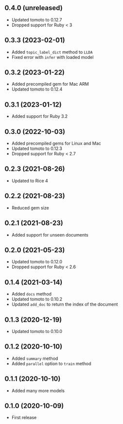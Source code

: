 ## 0.4.0 (unreleased)

- Updated tomoto to 0.12.7
- Dropped support for Ruby < 3

## 0.3.3 (2023-02-01)

- Added `topic_label_dict` method to `LLDA`
- Fixed error with `infer` with loaded model

## 0.3.2 (2023-01-22)

- Added precompiled gem for Mac ARM
- Updated tomoto to 0.12.4

## 0.3.1 (2023-01-12)

- Added support for Ruby 3.2

## 0.3.0 (2022-10-03)

- Added precompiled gems for Linux and Mac
- Updated tomoto to 0.12.3
- Dropped support for Ruby < 2.7

## 0.2.3 (2021-08-26)

- Updated to Rice 4

## 0.2.2 (2021-08-23)

- Reduced gem size

## 0.2.1 (2021-08-23)

- Added support for unseen documents

## 0.2.0 (2021-05-23)

- Updated tomoto to 0.12.0
- Dropped support for Ruby < 2.6

## 0.1.4 (2021-03-14)

- Added `docs` method
- Updated tomoto to 0.10.2
- Updated `add_doc` to return the index of the document

## 0.1.3 (2020-12-19)

- Updated tomoto to 0.10.0

## 0.1.2 (2020-10-10)

- Added `summary` method
- Added `parallel` option to `train` method

## 0.1.1 (2020-10-10)

- Added many more models

## 0.1.0 (2020-10-09)

- First release
